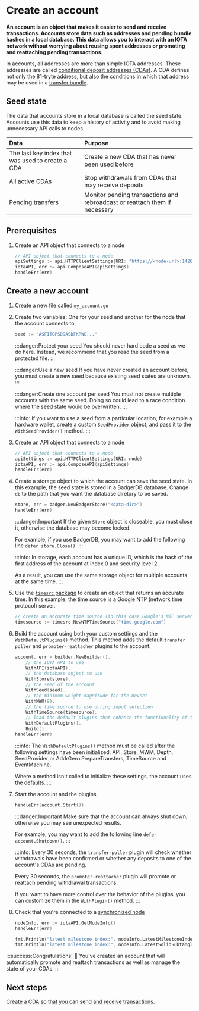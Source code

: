 # Create an account

**An account is an object that makes it easier to send and receive transactions. Accounts store data such as addresses and pending bundle hashes in a local database. This data allows you to interact with an IOTA network without worrying about reusing spent addresses or promoting and reattaching pending transactions.**

In accounts, all addresses are more than simple IOTA addresses. These addresses are called [conditional deposit addresses (CDAs)](../how-to-guides/create-and-manage-cda.md). A CDA defines not only the 81-tryte address, but also the conditions in which that address may be used in a [transfer bundle](root://getting-started/0.1/introduction/what-is-a-bundle.md).

## Seed state

The data that accounts store in a local database is called the seed state. Accounts use this data to keep a history of activity and to avoid making unnecessary API calls to nodes.

|**Data**| **Purpose**|
|:-----------------|:----------|
|The last key index that was used to create a CDA| Create a new CDA that has never been used before|
|All active CDAs|Stop withdrawals from CDAs that may receive deposits|
|Pending transfers| Monitor pending transactions and rebroadcast or reattach them if necessary|

## Prerequisites

1. Create an API object that connects to a node
   
    ```go
    // API object that connects to a node
    apiSettings := api.HTTPClientSettings{URI: "https://<node-url>:14265"}
    iotaAPI, err := api.ComposeAPI(apiSettings)
    handleErr(err)
    ```

## Create a new account

1. Create a new file called `my_account.go`

2. Create two variables: One for your seed and another for the node that the account connects to

    ```go
    seed := "ASFITGPSD9ASDFKRWE..."
    ```

    :::danger:Protect your seed
    You should never hard code a seed as we do here. Instead, we recommend that you read the seed from a protected file.
    :::

    :::danger:Use a new seed
    If you have never created an account before, you must create a new seed because existing seed states are unknown.
    :::

    :::danger:Create one account per seed
    You must not create multiple accounts with the same seed. Doing so could lead to a race condition where the seed state would be overwritten.
    :::

    :::info:
    If you want to use a seed from a particular location, for example a hardware wallet, create a custom `SeedProvider` object, and pass it to the `WithSeedProvider()` method.
    :::

3. Create an API object that connects to a node
   
    ```go
    // API object that connects to a node
    apiSettings := api.HTTPClientSettings{URI: node}
    iotaAPI, err := api.ComposeAPI(apiSettings)
    handleErr(err)
    ```

4. Create a storage object to which the account can save the seed state. In this example, the seed state is stored in a BadgerDB database. Change `db` to the path that you want the database diretory to be saved.

    ```go
    store, err = badger.NewBadgerStore("<data-dir>")
    handleErr(err)
    ```

    :::danger:Important
    If the given `Store` object is closeable, you must close it, otherwise the database may become locked.

    For example, if you use BadgerDB, you may want to add the following line `defer store.Close()`.
    :::

    :::info:
    In storage, each account has a unique ID, which is the hash of the first address of the account at index 0 and security level 2.

    As a result, you can use the same storage object for multiple accounts at the same time.
    :::

5. Use the [`timesrc` package](https://github.com/iotaledger/iota.go/tree/master/account/timesrc) to create an object that returns an accurate time. In this example, the time source is a Google NTP (network time protocol) server.

     ```go
    // create an accurate time source (in this case Google's NTP server).
    timesource := timesrc.NewNTPTimeSource("time.google.com")
    ```

6. Build the account using both your custom settings and the `WithDefaultPlugins()` method. This method adds the default `transfer poller` and `promoter-reattacher` plugins to the account.

    ```go
    account, err = builder.NewBuilder().
        // the IOTA API to use
        WithAPI(iotaAPI).
        // the database onject to use
        WithStore(store).
        // the seed of the account
        WithSeed(seed).
        // the minimum weight magnitude for the Devnet
        WithMWM(9).
        // the time source to use during input selection
        WithTimeSource(timesource).
        // load the default plugins that enhance the functionality of the account
        WithDefaultPlugins().
        Build()
    handleErr(err)
    ```

    :::info:
    The `WithDefaultPlugins()` method must be called after the following settings have been initialized: API, Store, MWM, Depth, SeedProvider or AddrGen+PrepareTransfers, TimeSource and EventMachine.

    Where a method isn't called to initialize these settings, the account uses the [defaults](https://github.com/iotaledger/iota.go/blob/master/account/settings.go).
    :::

7. Start the account and the plugins

    ```go
    handleErr(account.Start())
    ```

    :::danger:Important
    Make sure that the account can always shut down, otherwise you may see unexpected results.

    For example, you may want to add the following line `defer account.Shutdown()`.
    :::

    :::info:
    Every 30 seconds, the `transfer-poller` plugin will check whether withdrawals have been confirmed or whether any deposits to one of the account's CDAs are pending.
    
    Every 30 seconds, the `promoter-reattacher` plugin will promote or reattach pending withdrawal transactions.
    
    If you want to have more control over the behavior of the plugins, you can customize them in the `WithPlugin()` method.
    :::

8. Check that you're connected to a [synchronized node](root://iri/0.1/how-to-guides/run-an-iri-node-on-linux.md#check-that-the-iri-is-synchronized)

    ```go
    nodeInfo, err := iotaAPI.GetNodeInfo()
    handleErr(err)

    fmt.Println("latest milestone index:", nodeInfo.LatestMilestoneIndex)
    fmt.Println("latest milestone index:", nodeInfo.LatestSolidSubtangleMilestone)
    ```

:::success:Congratulations! :tada:
You've created an account that will automatically promote and reattach transactions as well as manage the state of your CDAs.
:::

## Next steps

[Create a CDA so that you can send and receive transactions](../how-to-guides/create-and-manage-cda.md).
